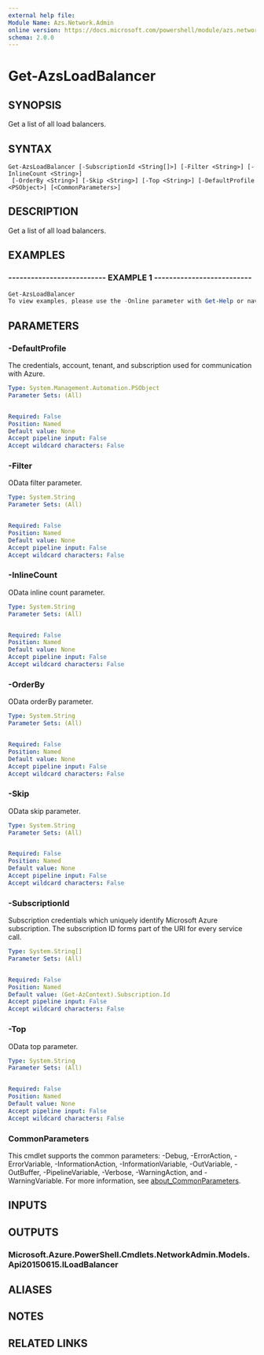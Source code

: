 ```yaml
---
external help file:
Module Name: Azs.Network.Admin
online version: https://docs.microsoft.com/powershell/module/azs.network.admin/get-azsloadbalancer
schema: 2.0.0
---
```


# Get-AzsLoadBalancer

## SYNOPSIS
Get a list of all load balancers.

## SYNTAX

```
Get-AzsLoadBalancer [-SubscriptionId <String[]>] [-Filter <String>] [-InlineCount <String>]
 [-OrderBy <String>] [-Skip <String>] [-Top <String>] [-DefaultProfile <PSObject>] [<CommonParameters>]
```

## DESCRIPTION
Get a list of all load balancers.

## EXAMPLES

### -------------------------- EXAMPLE 1 --------------------------
```powershell
Get-AzsLoadBalancer
To view examples, please use the -Online parameter with Get-Help or navigate to: https://docs.microsoft.com/en-us/powershell/module/azs.network.admin/get-azsloadbalancer
```



## PARAMETERS

### -DefaultProfile
The credentials, account, tenant, and subscription used for communication with Azure.

```yaml
Type: System.Management.Automation.PSObject
Parameter Sets: (All)


Required: False
Position: Named
Default value: None
Accept pipeline input: False
Accept wildcard characters: False

```

### -Filter
OData filter parameter.

```yaml
Type: System.String
Parameter Sets: (All)


Required: False
Position: Named
Default value: None
Accept pipeline input: False
Accept wildcard characters: False

```

### -InlineCount
OData inline count parameter.

```yaml
Type: System.String
Parameter Sets: (All)


Required: False
Position: Named
Default value: None
Accept pipeline input: False
Accept wildcard characters: False

```

### -OrderBy
OData orderBy parameter.

```yaml
Type: System.String
Parameter Sets: (All)


Required: False
Position: Named
Default value: None
Accept pipeline input: False
Accept wildcard characters: False

```

### -Skip
OData skip parameter.

```yaml
Type: System.String
Parameter Sets: (All)


Required: False
Position: Named
Default value: None
Accept pipeline input: False
Accept wildcard characters: False

```

### -SubscriptionId
Subscription credentials which uniquely identify Microsoft Azure subscription.
The subscription ID forms part of the URI for every service call.

```yaml
Type: System.String[]
Parameter Sets: (All)


Required: False
Position: Named
Default value: (Get-AzContext).Subscription.Id
Accept pipeline input: False
Accept wildcard characters: False

```

### -Top
OData top parameter.

```yaml
Type: System.String
Parameter Sets: (All)


Required: False
Position: Named
Default value: None
Accept pipeline input: False
Accept wildcard characters: False

```

### CommonParameters
This cmdlet supports the common parameters: -Debug, -ErrorAction, -ErrorVariable, -InformationAction, -InformationVariable, -OutVariable, -OutBuffer, -PipelineVariable, -Verbose, -WarningAction, and -WarningVariable. For more information, see [about_CommonParameters](http://go.microsoft.com/fwlink/?LinkID=113216).

## INPUTS

## OUTPUTS

### Microsoft.Azure.PowerShell.Cmdlets.NetworkAdmin.Models.Api20150615.ILoadBalancer

## ALIASES

## NOTES

## RELATED LINKS

